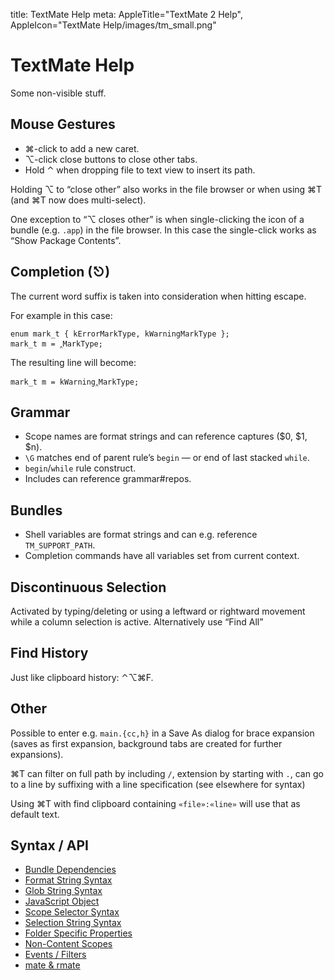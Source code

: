 title: TextMate Help
meta: AppleTitle="TextMate 2 Help", AppleIcon="TextMate Help/images/tm_small.png"

# TextMate Help

Some non-visible stuff.

## Mouse Gestures

 * ⌘-click to add a new caret.
 * ⌥-click close buttons to close other tabs.
 * Hold ⌃ when dropping file to text view to insert its path.

Holding ⌥ to “close other” also works in the file browser or when using ⌘T (and ⌘T now does multi-select).

One exception to “⌥ closes other” is when single-clicking the icon of a bundle (e.g. `.app`) in the file browser. In this case the single-click works as “Show Package Contents”.

## Completion (⎋)

The current word suffix is taken into consideration when hitting escape.

For example in this case:

	enum mark_t { kErrorMarkType, kWarningMarkType };
	mark_t m = ‸MarkType;

The resulting line will become:

	mark_t m = kWarning‸MarkType;

## Grammar

 * Scope names are format strings and can reference captures ($0, $1, $n).
 * `\G` matches end of parent rule’s `begin` — or end of last stacked `while`.
 * `begin`/`while` rule construct.
 * Includes can reference grammar#repos.

## Bundles

 * Shell variables are format strings and can e.g. reference `TM_SUPPORT_PATH`.
 * Completion commands have all variables set from current context.

## Discontinuous Selection

Activated by typing/deleting or using a leftward or rightward movement while a column selection is active. Alternatively use “Find All”

## Find History

Just like clipboard history: ⌃⌥⌘F.

## Other

Possible to enter e.g. `main.{cc,h}` in a Save As dialog for brace expansion (saves as first expansion, background tabs are created for further expansions).

⌘T can filter on full path by including `/`, extension by starting with `.`, can go to a line by suffixing with a line specification (see elsewhere for syntax)

Using ⌘T with find clipboard containing `«file»:«line»` will use that as default text.

## Syntax / API

* [Bundle Dependencies][]
* [Format String Syntax][]
* [Glob String Syntax][]
* [JavaScript Object][]
* [Scope Selector Syntax][]
* [Selection String Syntax][]
* [Folder Specific Properties][]
* [Non-Content Scopes][]
* [Events / Filters][]
* [mate & rmate](mate_and_rmate.html)

[Bundle Dependencies]:        bundle_dependencies.html
[Format String Syntax]:       format_string_syntax.html
[Glob String Syntax]:         glob_string_syntax.html
[JavaScript Object]:          javascript_object.html
[Scope Selector Syntax]:      scope_selector_syntax.html
[Selection String Syntax]:    selection_string_syntax.html
[Folder Specific Properties]: properties.html
[Non-Content Scopes]:         non-content_scopes.html
[Events / Filters]:           events.html
